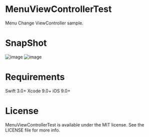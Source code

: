 # MenuViewControllerTest

Menu Change ViewController sample.

# SnapShot

![image](https://i.imgur.com/zsQVLFN.png) 
![image](https://i.imgur.com/BPEnalQ.png)


# Requirements

Swift 3.0+
Xcode 9.0+
iOS 9.0+

# License

MenuViewControllerTest is available under the MIT license. See the LICENSE file for more info.

